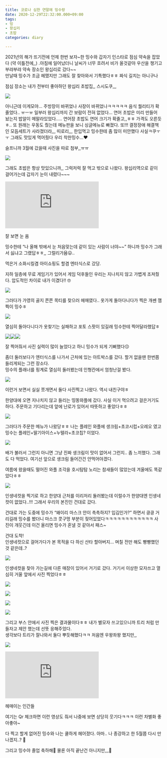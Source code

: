 ```yaml
---
title: 코로나 심한 연말에 밍수랑
date: 2020-12-29T22:32:00.000+09:00
tags:
- 밍
- 왕십리
- 초밥
categories: diary

---
```

2021년의 해가 뜨기전에 언제 한번 보자\~한 밍수와 갑자기 인스타로 점심 약속을 잡았다 (약 이틀전에,,) .아침에 일어났더니 날씨가 너무 흐려서 비가 올것같아 우산을 챙기고 부랴부랴 약속 장소인 왕십리로 갔다\~\~  
만날때 밍수가 조금 헤맸지만 그래도 잘 찾아와서 기특했다ㅎㅎ 짜식 길치는 아니구나

점심 장소는 내가 전부터 좋아하던 왕십리 초밥집,, 스시도쿠,,,

![](https://blog.kakaocdn.net/dn/bismu4/btqRGpom5l8/WFpfiMjkI1PNxRtxHvnFr0/img.jpg)

아니근데 이게모야... 주방장이 바뀌었나 사장이 바뀌었나ㅋㅋㅋㅋㅋ 음식 퀄리티가 확 줄었다.. ㅠㅡㅠ 일부러 왕십리까지 간 보람이 전혀 없었다... 연어 초밥은 미리 만들어 놨는지 밥알이 메말라있었다..... 연어장 초밥도 연어 크기가 확줄고,,ㅎㅎ 가격도 오른듯ㅎ.. 또 원래는 우동도 줬는데 메뉴판을 보니 싱글메뉴로 빠졌다. 또!!! 결정장애 해결책인 모듬세트가 사라졌더라,,, 띠로리,,, 한입먹고 밍수한테 좀 많이 미안했다 사실ㅋ쿠ㅜㅜ 그래도 맛있게 먹어줬다 우리 착한밍수...❤️

슬프니까 3월에 갔을때 사진을 따로 첨부,,ㅠㅠ

![](https://blog.kakaocdn.net/dn/vLbqG/btqRxZYhhYO/bXiKY7WSmsr1Hlkv06s300/img.jpg)

그래도 초밥은 항상 맛있으니까,, 그럭저럭 잘 먹고 밖으로 나왔다. 왕십리역으로 같이 걸어가는데 갑자기 눈이 내렸다\~\~\~

<iframe src="https://play-tv.kakao.com/embed/player/cliplink/415327084?service=daum_tistory" frameborder="0" allowfullscreen="true"></iframe>

잘 보면 눈 옴

밍수한테 “나 올해 밖에서 눈 처음맞는데 같이 있는 사람이 너야\~\~” 하니까 밍수가 그래서 싫냐고 그랬답ㅎㅎ,, 그럴리가욤😛..

먹은거 소화시킬겸 아이쇼핑도 할겸 엔터식스로 갔당.

지하 일층에 무료 게임기가 있어서 게임 덕후들인 우리는 지나치지 않고 가볍게 조져줬다. 압도적인 차이로 내가 이겼다!! 🤓

![](https://blog.kakaocdn.net/dn/dMi0Ax/btqRGpu6Yy9/4aPAfkoNpS8AKt5LvUrKv1/img.jpg)

그러다가 가영의 골지 쫀쫀 목티를 찾으러 헤매였다.. 옷가게 돌아다니다가 찍은 개쎈 깸쮝이 밍수ㅎ

![](https://blog.kakaocdn.net/dn/bV1moG/btqRCWmqgWh/a3c5hfPgIk2DWNXsqt48kk/img.jpg)

열심히 돌아다니다가 옷찾기는 실패하고 포토 스팟이 있길래 밍수한테 찍어달라했답ㅎ

![](https://blog.kakaocdn.net/dn/sMJoj/btqRGpaW867/TV1mlm5brG8f1sAelh328K/img.jpg)![](https://blog.kakaocdn.net/dn/oQfjV/btqRQS33Hnx/RcEWtr7NpN4kZPViAugujK/img.jpg)![](https://blog.kakaocdn.net/dn/Vfzu3/btqRVqePRMi/npQKohq2Tg7C2BPDRYaGV0/img.jpg)

잘 찍어줘서 사진 실력이 많이 늘었다고 하니 밍수가 되게 기뻐했다😗

좀더 둘러보다가 엔터식스를 나가서 근처에 있는 아트박스를 갔다. 할거 없을땐 한번쯤 들리게되는 그런 장소다.  
밍수의 플래너를 핑계로 열심히 둘러봤는데 인형칸에서 엄청난걸 봤다.

![](https://blog.kakaocdn.net/dn/coNRYr/btqRGpoogUn/MgSwTbTPjZZeUZKQNFq180/img.jpg)

이런거 보면서 실실 쪼개면서 둘다 사진찍고 나왔다. 역시 내친구야ㅎ

한양대에 오면 지나치지 않고 들리는 띵똥와플에 갔다. 사실 이거 먹으려고 걸은거기도 하다. 주문하고 기다리는데 앞에 난로가 있어서 따뜻하고 좋았다ㅎㅎ

![](https://blog.kakaocdn.net/dn/D5AGV/btqRQSiGAYn/nl6CaudLfGDsTb4nO5IKmk/img.jpg)

그러다가 주문한 메뉴가 나왔당ㅎㅎ 나는 플레인 와플에 생크림+초코시럽+오레오 였고 밍수는 플레인+딸기아이스+누텔라+초코칩? 이었다.

![](https://blog.kakaocdn.net/dn/b9AOxo/btqRI7VcckC/cQON0KKH8oQkz7KG2Pfen0/img.jpg)

배가 불러서 그런지 아니면 그냥 진짜 생크림이 맛이 없어서 그런지.. 좀 느끼했다. 그래도 다 먹었다. 여기선 앞으로 생크림 들어간건 안먹어야겠다.

여름에 왔을때도 떨어진 와플 조각을 호시탐탐 노리는 참새들이 많았는데 겨울에도 똑같았다ㅎㅎ

![](https://blog.kakaocdn.net/dn/cE4WLk/btqRI8moCuy/cyfVovnv1up49u9UVa1Jc1/img.jpg)

인생네컷을 찍기로 하고 한양대 근처를 이리저리 둘러봤는데 이럴수가 한양대엔 인생네컷이 없었다..!!! 그래서 우리의 본진인 건대로 갔다.

건대로 가는 도중에 밍수가 “왜이리 마스크 안이 촉촉하지? 입김인가?” 하면서 킁킁 거리길래 밍수를 봤더니 마스크 콧구멍 부분이 젖어있었다ㅋㅋㅋㅋㅋㅋㅋㅋㅋㅋㅋㅋ 사진이 개웃긴데 이건 올리면 밍수가 혼낼 것 같아서 패스\~

건대 도착!  
인생네컷으로 걸어가다가 본 목적을 다 하신 산타 할아버지... 며칠 전만 해도 빵빵했던 것 같은데..?

![](https://blog.kakaocdn.net/dn/dci62z/btqRI8zN54P/akSnDY3ryPM7zjoizzhKbk/img.jpg)

인생네컷을 찾아 가는길에 다른 매장이 있어서 거기로 갔다. 거기서 이상한 모자쓰고 열심히 거울 앞에서 사진 찍었다ㅎㅎ

![](https://blog.kakaocdn.net/dn/Iwz74/btqRL4cO8tq/uNPTIm61BndH0Ka6IXwosK/img.jpg)

![](https://blog.kakaocdn.net/dn/xCSpl/btqRI7HGvWz/IoDQOXAxBWyFOGvo6Bjbp0/img.jpg)

![](https://blog.kakaocdn.net/dn/bKgluz/btqRCWNsZLN/0djWPM7O1dqCf5Bl8qeZ8K/img.jpg)

![](https://blog.kakaocdn.net/dn/nfXFj/btqRTSJruRL/9DKbqSXjDTXZ9lxOz1a2Qk/img.jpg)

그리고 부스 안에서 사진 찍은 결과물이다ㅎㅎ 내가 별모자 쓰고있으니까 트리 처럼 만들자고 제안 했는데 선뜻 응해주었다.  
생각보다 트리가 잘나와서 둘다 뿌듯해했다ㅋㅋ 처음엔 우왕좌왕 했지만,,

![](https://blog.kakaocdn.net/dn/bpC7MK/btqRL4jGvd5/6vKXWLbKQEHKOgahf31NSK/img.jpg)

<iframe src="https://play-tv.kakao.com/embed/player/cliplink/415327687?service=daum_tistory"  frameborder="0" allowfullscreen="true"></iframe>

헤매이는 인간들

여기는 Qr 체크하면 이런 영상도 줘서 나중에 보면 상당히 웃기다ㅋㅋㅋ 이런 차별화 좋아좋아\~

다 찍고 할게 없어진 밍수와 나는 쿨하게 헤어졌다. 아마.. 나 종강하고 한 5월쯤 다시 만나겠지..? 🥲

그리고 밍수야 졸업 축하해🥳 물론 아직 끝난건 아니지만,,,👀